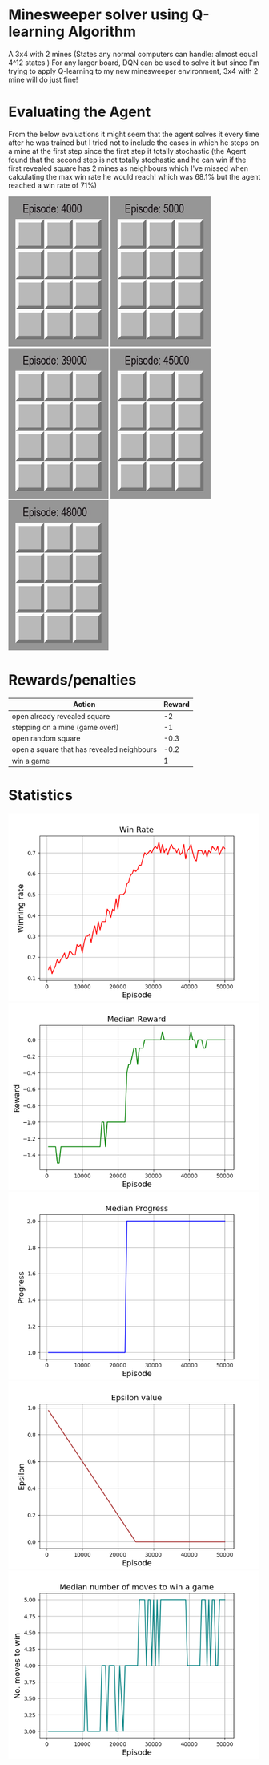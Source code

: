 
# Minesweeper solver using Q-learning Algorithm
  A 3x4 with 2 mines (States any normal computers can handle: almost equal 4^12 states ) 
  For any larger board, DQN can be used to solve it but since I'm trying to apply Q-learning to my new minesweeper environment, 3x4 with 2 mine will do just fine!
  
# Evaluating the Agent
From the below evaluations it might seem that the agent solves it every time after he was trained but I tried not to include the cases in which he steps on a mine at the first step since the first step it totally stochastic (the Agent found that the second step is not totally stochastic and he can win if the first revealed square has 2 mines as neighbours which I've missed when calculating the max win rate he would reach! which was 68.1% but the agent reached a win rate of 71%)

<img src="./footage/gifs/4000.gif" width="200" height="300" />  <img src="./footage/gifs/5000.gif" width="200" height="300" />   <img src="./footage/gifs/39000.gif" width="200" height="300" />   <img src="./footage/gifs/45000.gif" width="200" height="300" />   <img src="./footage/gifs/48000.gif" width="200" height="300" />

# Rewards/penalties
|Action  | Reward |
|--|--|
|open already revealed square  | -2 |
|stepping on a mine (game over!) | -1 |
|open random square |-0.3  |
|open a square that has revealed neighbours | -0.2 |
|win a game | 1 |

# Statistics
<img src="./data/3x4_2_win_rate.png" width="500" height="375" /><img src="./data/3x4_2_reward.png" width="500" height="375" /> <img src="./data/3x4_2_progress.png" width="500" height="375" /><img src="./data/3x4_2_epsilon.png" width="500" height="375" /><img src="./data/3x4_2_moves.png" width="500" height="375" />  
